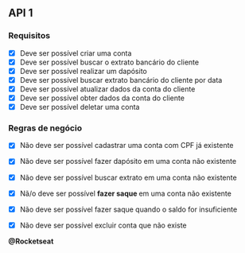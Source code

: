 ## API 1 

### Requisitos

- [x] Deve ser possível criar uma conta
- [x] Deve ser possível buscar o extrato bancário do cliente
- [x] Deve ser possível realizar um dapósito
- [x] Deve ser possível buscar extrato bancário do cliente por data
- [x] Deve ser possível atualizar dados da conta do cliente
- [x] Deve ser possível obter dados da conta do cliente
- [x] Deve ser possível deletar uma conta

### Regras de negócio

- [x] Não deve ser possível cadastrar uma conta com CPF já existente
- [x] Não deve ser possível fazer dapósito em uma conta não existente
- [x] Não deve ser possível buscar extrato em uma conta não existente
- [x] Nã/o deve ser possível <b> fazer saque </b> em uma conta não existente
- [x] Não deve ser possível fazer saque quando o saldo for insuficiente
- [x] Não deve ser possível excluir conta que não existe


<b>
@Rocketseat
